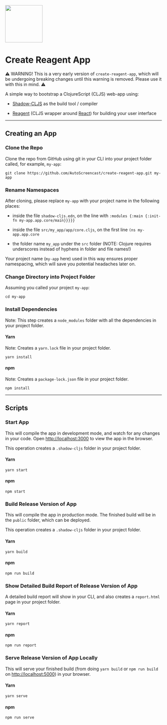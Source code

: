 <img src="https://raw.githubusercontent.com/cljs/logo/master/cljs.svg" height="120">

# Create Reagent App

⚠️ WARNING! This is a very early version of `create-reagent-app`, which will be undergoing breaking changes until this warning is removed. Please use it with this in mind. ⚠️

A simple way to bootstrap a ClojureScript (CLJS) web-app using:

- [Shadow-CLJS](http://shadow-cljs.org/) as the build tool / compiler

- [Reagent](https://github.com/reagent-project/reagent) (CLJS wrapper around [React](https://reactjs.org/)) for building your user interface

---

## Creating an App

### Clone the Repo

Clone the repo from GitHub using git in your CLI into your project folder called, for example, `my-app`:

```
git clone https://github.com/AutoScreencast/create-reagent-app.git my-app
```

### Rename Namespaces

After cloning, please replace `my-app` with your project name in the following places:

- inside the file `shadow-cljs.edn`, on the line with `:modules {:main {:init-fn my-app.app.core/main}}}}}`

- inside the file `src/my_app/app/core.cljs`, on the first line `(ns my-app.app.core`

- the folder name `my_app` under the `src` folder (NOTE: Clojure requires underscores instead of hyphens in folder and file names!)

Your project name (`my-app` here) used in this way ensures proper namespacing, which will save you potential headaches later on.

### Change Directory into Project Folder

Assuming you called your project `my-app`:

```
cd my-app
```

### Install Dependencies

Note: This step creates a `node_modules` folder with all the dependencies in your project folder.

#### Yarn

Note: Creates a `yarn.lock` file in your project folder.

```
yarn install
```

#### npm

Note: Creates a `package-lock.json` file in your project folder.

```
npm install
```

---

## Scripts

### Start App

This will compile the app in development mode, and watch for any changes in your code.
Open [http://localhost:3000](http://localhost:3000) to view the app in the browser.

This operation creates a `.shadow-cljs` folder in your project folder.

#### Yarn

```
yarn start
```

#### npm

```
npm start
```

### Build Release Version of App

This will compile the app in production mode. The finished build will be in the `public` folder, which can be deployed.

This operation creates a `.shadow-cljs` folder in your project folder.

#### Yarn

```
yarn build
```

#### npm

```
npm run build
```

### Show Detailed Build Report of Release Version of App

A detailed build report will show in your CLI, and also creates a `report.html` page in your project folder.

#### Yarn

```
yarn report
```

#### npm

```
npm run report
```

### Serve Release Version of App Locally

This will serve your finished build (from doing `yarn build` or `npm run build` on [http://localhost:5000](http://localhost:5000)) in your browser.

#### Yarn

```
yarn serve
```

#### npm

```
npm run serve
```

